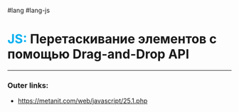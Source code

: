 #lang #lang-js
# <font color="#00b0f0">JS:</font> Перетаскивание элементов с помощью Drag-and-Drop API
---
### Outer links:
- https://metanit.com/web/javascript/25.1.php
